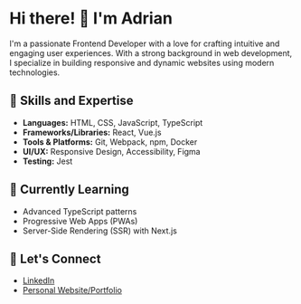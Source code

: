 # Hi there! 👋 I'm Adrian

I'm a passionate Frontend Developer with a love for crafting intuitive and engaging user experiences. With a strong background in web development, I specialize in building responsive and dynamic websites using modern technologies.

## 🚀 Skills and Expertise

- **Languages:** HTML, CSS, JavaScript, TypeScript
- **Frameworks/Libraries:** React, Vue.js
- **Tools & Platforms:** Git, Webpack, npm, Docker
- **UI/UX:** Responsive Design, Accessibility, Figma
- **Testing:** Jest

## 🌱 Currently Learning

- Advanced TypeScript patterns
- Progressive Web Apps (PWAs)
- Server-Side Rendering (SSR) with Next.js

## 🔗 Let's Connect

- [LinkedIn](https://www.linkedin.com/in/adrian-mirel-bonea)
- [Personal Website/Portfolio](https://portfolio-adrianbonea.vercel.app/en)
